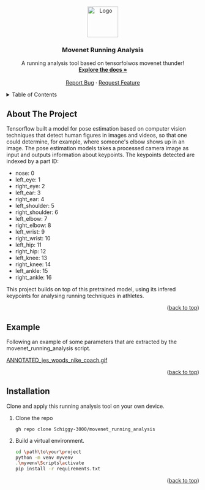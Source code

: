 <a name="readme-top"></a>


<!-- PROJECT LOGO -->
<br />
<div align="center">
  <a href="https://github.com/Schiggy-3000/movenet_running_analysis">
    <img src="images/logo.png" alt="Logo" width="80" height="80">
  </a>

  <h3 align="center">Movenet Running Analysis</h3>

  <p align="center">
    A running analysis tool based on tensorfolwos movenet thunder!
    <br />
    <a href="https://github.com/Schiggy-3000/movenet_running_analysis"><strong>Explore the docs »</strong></a>
    <br />
    <br />
    <a href="https://github.com/Schiggy-3000/movenet_running_analysis/issues/new?labels=bug&template=bug-report---.md">Report Bug</a>
    ·
    <a href="https://github.com/Schiggy-3000/movenet_running_analysis/issues/new?labels=enhancement&template=feature-request---.md">Request Feature</a>
  </p>
</div>



<!-- TABLE OF CONTENTS -->
<details>
  <summary>Table of Contents</summary>
  <ol>
    <li><a href="#about-the-project">About The Project</a></li>
    <li><a href="#example">Example</a></li>
    <li><a href="#installation">Installation</a></li>
  </ol>
</details>



## About The Project

Tensorflow built a model for pose estimation based on computer vision techniques that detect human figures in images and videos, so that one could determine, for example, where someone's elbow shows up in an image. The pose estimation models takes a processed camera image as input and outputs information about keypoints. The keypoints detected are indexed by a part ID:

* nose: 0
* left_eye: 1
* right_eye: 2
* left_ear: 3
* right_ear: 4
* left_shoulder: 5
* right_shoulder: 6
* left_elbow: 7
* right_elbow: 8
* left_wrist: 9
* right_wrist: 10
* left_hip: 11
* right_hip: 12
* left_knee: 13
* right_knee: 14
* left_ankle: 15
* right_ankle: 16

This project builds on top of this pretrained model, using its infered keypoints for analysing running techniques in athletes.  

<p align="right">(<a href="#readme-top">back to top</a>)</p>



## Example

Following an example of some parameters that are extracted by the movenet_running_analysis script.

[ANNOTATED_jes_woods_nike_coach.gif](https://github.com/Schiggy-3000/movenet_running_analysis/blob/main/Processed_data/Gifs/ANNOTATED_jes_woods_nike_coach.gif)



<p align="right">(<a href="#readme-top">back to top</a>)</p>



## Installation

Clone and apply this running analysis tool on your own device.

1. Clone the repo
   ```GitHub CLI
   gh repo clone Schiggy-3000/movenet_running_analysis
   ```
2. Build a virtual environment.
   ```sh
   cd \path\to\your\project
   python -m venv myvenv
   .\myvenv\Scripts\activate
   pip install -r requirements.txt
   ```

<p align="right">(<a href="#readme-top">back to top</a>)</p>
